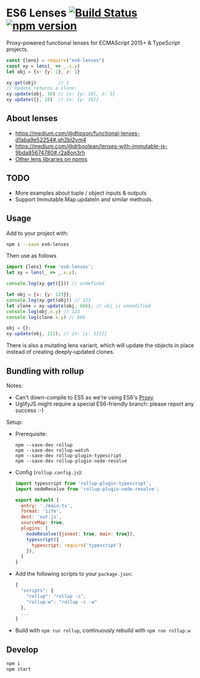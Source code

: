 # ES6 Lenses [![Build Status](https://travis-ci.org/ochafik/es6-lenses.svg?branch=master)](https://travis-ci.org/ochafik/es6-lenses) [![npm version](https://badge.fury.io/js/es6-lenses.svg)](https://badge.fury.io/js/es6-lenses)

Proxy-powered functional lenses for ECMAScript 2015+ & TypeScript projects.

```js
const {lens} = require("es6-lenses")
const xy = lens(_ => _.x.y)
let obj = {x: {y: 1}, z: 1}

xy.get(obj)        // 1
// Update returns a clone:
xy.update(obj, 10) // {x: {y: 10}, z: 1}
xy.update({}, 10)  // {x: {y: 10}}
```

## About lenses

- https://medium.com/@dtipson/functional-lenses-d1aba9e52254#.gh2bl2ym4
- https://medium.com/@drboolean/lenses-with-immutable-js-9bda85674780#.r2a8on3rh
- [Other lens libraries on npmjs](https://www.npmjs.com/search?q=lenses)

## TODO

- More examples about tuple / object inputs & outputs
- Support Immutable.Map.updateIn and similar methods.

## Usage

Add to your project with:
```bash
npm i --save es6-lenses
```

Then use as follows
```js
import {lens} from 'es6-lenses';
let xy = lens(_ => _.x.y);

console.log(xy.get({})) // undefined

let obj = {x: {y: 123}};
console.log(xy.get(obj)) // 123
let clone = xy.update(obj, 666); // obj is unmodified
console.log(obj.x.y) // 123
console.log(clone.x.y) // 666

obj = {};
xy.update(obj, 111); // {x: {y: 111}}
```

There is also a mutating lens variant, which will update the objects in place instead of creating deeply-updated clones.

##  Bundling with rollup

Notes:

- Can't down-compile to ES5 as we're using ES6's [Proxy](https://developer.mozilla.org/en-US/docs/Web/JavaScript/Reference/Global_Objects/Proxy)
- UglifyJS might require a special ES6-friendly branch: please report any success :-)

Setup:

- Prerequisite:

  ```
  npm --save-dev rollup
  npm --save-dev rollup-watch
  npm --save-dev rollup-plugin-typescript
  npm --save-dev rollup-plugin-node-resolve
  ```

- Config (`rollup.config.js`):

  ```js
  import typescript from 'rollup-plugin-typescript';
  import nodeResolve from 'rollup-plugin-node-resolve';

  export default {
    entry: './main.ts',
    format: 'iife',
    dest: 'out.js',
    sourceMap: true,
    plugins: [
      nodeResolve({jsnext: true, main: true}),
      typescript({
        typescript: require('typescript')
      }),
    ]
  }
  ```

- Add the following scripts to your `package.json`:

  ```js
  {
    "scripts": {
      "rollup": "rollup -c",
      "rollup:w": "rollup -c -w"
    },
    ...
  }
  ```

- Build with `npm run rollup`, continuously rebuild with `npm run rollup:w`

## Develop

```bash
npm i
npm start
```
